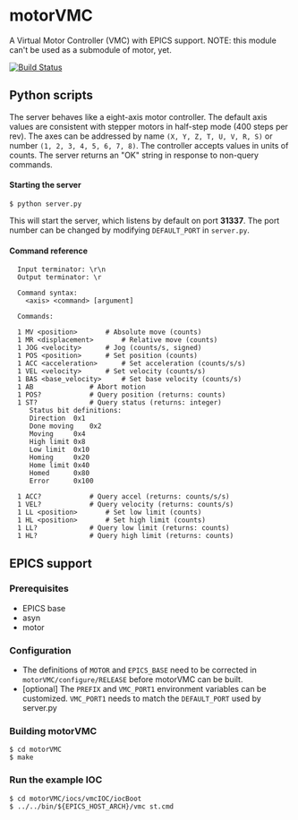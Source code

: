 # motorVMC
A Virtual Motor Controller (VMC) with EPICS support.  NOTE: this module can't be used as a submodule of motor, yet.

[![Build Status](https://travis-ci.org/epics-motor/motorVMC.png)](https://travis-ci.org/epics-motor/motorVMC)

## Python scripts

The server behaves like a eight-axis motor controller. The default axis values are consistent with stepper motors in half-step mode (400 steps per rev).  The axes can be addressed by name `(X, Y, Z, T, U, V, R, S)` or number `(1, 2, 3, 4, 5, 6, 7, 8)`.  The controller accepts values in units of counts.  The server returns an "OK" string in response to non-query commands.

#### Starting the server
```
$ python server.py
``` 
This will start the server, which listens by default on port **31337**. The port number can be changed by modifying `DEFAULT_PORT` in `server.py`.

#### Command reference
```
  Input terminator: \r\n
  Output terminator: \r

  Command syntax:
    <axis> <command> [argument]

  Commands:

  1 MV <position>		# Absolute move (counts)
  1 MR <displacement>		# Relative move (counts)
  1 JOG <velocity>		# Jog (counts/s, signed)
  1 POS <position>		# Set position (counts)
  1 ACC <acceleration>		# Set acceleration (counts/s/s)
  1 VEL <velocity>		# Set velocity (counts/s)
  1 BAS <base_velocity>		# Set base velocity (counts/s)
  1 AB				# Abort motion
  1 POS?			# Query position (returns: counts)
  1 ST?				# Query status (returns: integer)
	 Status bit definitions:
	 Direction	0x1
	 Done moving	0x2
	 Moving		0x4
	 High limit	0x8
	 Low limit	0x10
	 Homing		0x20
	 Home limit	0x40
	 Homed		0x80
	 Error		0x100

  1 ACC?			# Query accel (returns: counts/s/s)
  1 VEL?			# Query velocity (returns: counts/s)
  1 LL <position>		# Set low limit (counts)
  1 HL <position>		# Set high limit (counts)
  1 LL?				# Query low limit (returns: counts)
  1 HL?				# Query high limit (returns: counts)
```

## EPICS support

### Prerequisites
* EPICS base
* asyn
* motor

### Configuration

* The definitions of `MOTOR` and `EPICS_BASE` need to be corrected in `motorVMC/configure/RELEASE` before motorVMC can be built.
* [optional] The `PREFIX` and `VMC_PORT1` environment variables can be customized.  `VMC_PORT1` needs to match the `DEFAULT_PORT` used by server.py

### Building motorVMC
```
$ cd motorVMC
$ make
```

### Run the example IOC
```
$ cd motorVMC/iocs/vmcIOC/iocBoot
$ ../../bin/${EPICS_HOST_ARCH}/vmc st.cmd
```
